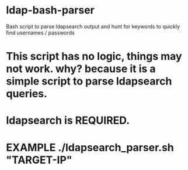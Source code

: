 # ldap-bash-parser
Bash script to parse ldapsearch output and hunt for keywords to quickly find usernames / passwords

# This script has no logic, things may not work. why? because it is a simple script to parse ldapsearch queries.
# ldapsearch is REQUIRED.
# EXAMPLE ./ldapsearch_parser.sh "TARGET-IP"

